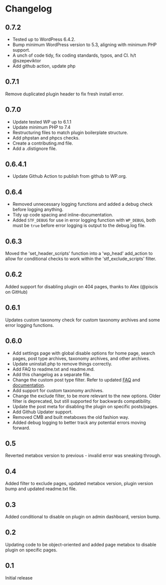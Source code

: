 # Changelog

## 0.7.2
- Tested up to WordPress 6.4.2.
- Bump minimum WordPress version to 5.3, aligning with minimum PHP support.
- A unch of code tidy, fix coding standards, typos, and CI. h/t @szepeviktor 
- Add github action, update php

## 0.7.1
Remove duplicated plugin header to fix fresh install error.

## 0.7.0
- Update tested WP up to 6.1.1
- Update minimum PHP to 7.4
- Restructuring files to match plugin boilerplate structure.
- Add phpstan and phpcs checks.
- Create a contributing.md file.
- Add a .distignore file.

## 0.6.4.1
- Update Github Action to publish from github to WP.org.

## 0.6.4
- Removed unnecessary logging functions and added a debug check before logging anything.
- Tidy up code spacing and inline-documentation.
- Added `STF_DEBUG` for use in error logging function with `WP_DEBUG`, both must be `true` before error logging is output to the debug.log file.

## 0.6.3
Moved the 'set_header_scripts' function into a 'wp_head' add_action to allow for conditional checks to work within the 'stf_exclude_scripts' filter. 

## 0.6.2
Added support for disabling plugin on 404 pages, thanks to Alex (@piscis on GitHub)

## 0.6.1
Updates custom taxonomy check for custom taxonomy archives and some error logging functions. 

## 0.6.0
- Add settings page with global disable options for home page, search pages, post type archives, taxonomy archives, and other archives.
- Update uninstall.php to remove things correctly.
- Add FAQ to readme.txt and readme.md.
- Add this changelog as a separate file.
- Change the custom post type filter. Refer to updated [FAQ](https://github.com/joshuadavidnelson/scripts-to-footer/#faq) and [documentation](https://github.com/joshuadavidnelson/scripts-to-footer/wiki).
- Add support for custom taxonomy archives.
- Change the exclude filter, to be more relevant to the new options. Older filter is deprecated, but still supported for backwards compatibility.
- Update the post meta for disabling the plugin on specific posts/pages.
- Add Github Updater support.
- Removed CMB and built metaboxes the old fashion way.
- Added debug logging to better track any potential errors moving forward.

## 0.5
Reverted metabox version to previous - invalid error was sneaking through.

## 0.4
Added filter to exclude pages, updated metabox version, plugin version bump and updated readme.txt file.

## 0.3
Added conditional to disable on plugin on admin dashboard, version bump. 

## 0.2
Updating code to be object-oriented and added page metabox to disable plugin on specific pages.

## 0.1
Initial release
